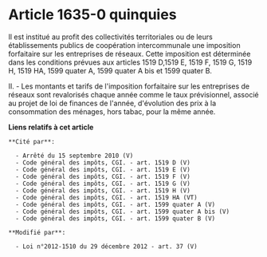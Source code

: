 # Article 1635-0 quinquies

Il est institué au profit des collectivités territoriales ou de leurs établissements publics de coopération intercommunale
une imposition forfaitaire sur les entreprises de réseaux. Cette imposition est déterminée dans les conditions prévues aux
articles 1519 D,1519 E, 1519 F, 1519 G, 1519 H, 1519 HA, 1599 quater A, 1599 quater A bis  et 1599 quater B.

II. - Les montants et tarifs de l'imposition forfaitaire sur les entreprises de réseaux sont revalorisés chaque année comme
le taux prévisionnel, associé au projet de loi de finances de l'année, d'évolution des prix à la consommation des ménages,
hors tabac, pour la même année.

**Liens relatifs à cet article**

	**Cité par**:

	  - Arrêté du 15 septembre 2010 (V)
	  - Code général des impôts, CGI. - art. 1519 D (V)
	  - Code général des impôts, CGI. - art. 1519 E (V)
	  - Code général des impôts, CGI. - art. 1519 F (V)
	  - Code général des impôts, CGI. - art. 1519 G (V)
	  - Code général des impôts, CGI. - art. 1519 H (V)
	  - Code général des impôts, CGI. - art. 1519 HA (VT)
	  - Code général des impôts, CGI. - art. 1599 quater A (V)
	  - Code général des impôts, CGI. - art. 1599 quater A bis (V)
	  - Code général des impôts, CGI. - art. 1599 quater B (V)

	**Modifié par**:

	  - Loi n°2012-1510 du 29 décembre 2012 - art. 37 (V)
